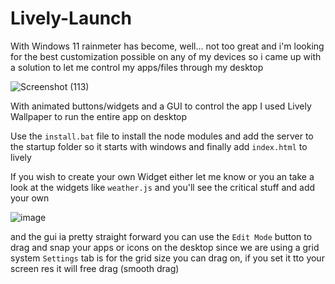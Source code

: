 # Lively-Launch
With Windows 11 rainmeter has become, well... not too great and i'm looking for the best customization possible on any of my devices so i came up with a solution to let me control my apps/files through my desktop

![Screenshot (113)](https://github.com/user-attachments/assets/f156e217-f3cb-4ab6-b527-0d1ed37f3e98)

With animated buttons/widgets and a GUI to control the app
I used Lively Wallpaper to run the entire app on desktop

Use the `install.bat` file to install the node modules and add the server to the startup folder so it starts with windows
and finally add `index.html` to lively 

If you wish to create your own Widget either let me know or you an take a look at the widgets like `weather.js` and you'll see the critical stuff and add your own

![image](https://github.com/user-attachments/assets/ca70e92b-4af7-46b0-aca3-70f6f8ab38c6)

and the gui ia pretty straight forward
you can use the `Edit Mode` button to drag and snap your apps or icons on the desktop since we are using a grid system
`Settings` tab is for the grid size you can drag on, if you set it tto your screen res it will free drag (smooth drag)
